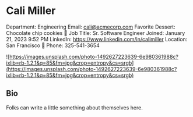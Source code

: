 # Cali Miller

Department: Engineering
Email: cali@acmecorp.com
Favorite Dessert: Chocolate chip cookies 🍪
Job Title: Sr. Software Engineer
Joined: January 21, 2023 9:52 PM
LinkedIn: https://www.linkedin.com/in/calimiller
Location: San Francisco 🌁
Phone: 325-541-3654

![https://images.unsplash.com/photo-1492627223639-6e980361988c?ixlib=rb-1.2.1&q=85&fm=jpg&crop=entropy&cs=srgb](https://images.unsplash.com/photo-1492627223639-6e980361988c?ixlib=rb-1.2.1&q=85&fm=jpg&crop=entropy&cs=srgb)

## Bio

Folks can write a little something about themselves here.